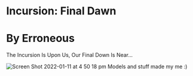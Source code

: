 # Incursion: Final Dawn
# By Erroneous

The Incursion Is Upon Us, Our Final Down Is Near...

![Screen Shot 2022-01-11 at 4 50 18 pm](https://user-images.githubusercontent.com/76930150/152665407-757e5506-68c4-4801-8452-81206dbd1bf6.png)
Models and stuff made my me :)

